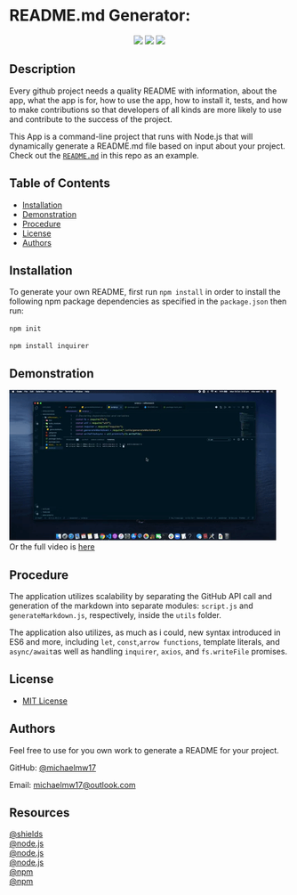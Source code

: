 # README.md Generator:

<p align="center">
    <img src="https://img.shields.io/badge/Javascript-yellow" />
    <img src="https://img.shields.io/badge/-node.js-green" />
    <img src="https://img.shields.io/badge/-inquirer-red" >
</p>

## Description 

  
Every github project needs a quality README with information,  about the app, what the app is for, how to use the app, how to install it, tests, and how to make contributions so that developers of all kinds  are more likely to use and contribute to the success of the project. 

This App is a command-line project that runs with Node.js that will dynamically generate a README.md file based on input about your project. Check out the [`README.md`](https://github.com/Michaelmw17/w8homework) in this repo as an example. 


## Table of Contents

* [Installation](#installation)
* [Demonstration](#demonstration)
* [Procedure](#Procedure)
* [License](#license)
* [Authors](#authors)
  

## Installation

To generate your own README, first run `npm install` in order to install the following npm package dependencies as specified in the `package.json` then run:

`npm init`
  
`npm install inquirer`

## Demonstration 

![ README Generator](./vid/giphy.gif) <br />
Or the full video is [here](./vid/ScreenRecording6.17.47pm.webm)  



## Procedure

The application utilizes scalability by separating the GitHub API call and generation of the markdown into separate modules: `script.js` and `generateMarkdown.js`, respectively, inside the `utils` folder.

The application also utilizes, as much as i could, new syntax introduced in ES6 and more, including `let`, `const`,`arrow functions`, template literals, and `async/await`as well as  handling `inquirer`, `axios`, and `fs.writeFile` promises.


## License

- [MIT License](https://opensource.org/licenses/MIT)



## Authors 

Feel free to use for you own work to generate a README for your project.

GitHub: [@michaelmw17](https://github.com/Michaelmw17/w8homework)

Email: michaelmw17@outlook.com

## Resources  
 [@shields](https://shields.io/)<br />
 [@node.js](https://nodejs.org/api/modules.html#modules_module_exports)<br />
 [@node.js](https://nodejs.org/dist/latest-v8.x/docs/api/util.html#util_util_promisify_original)<br />
 [@node.js](https://nodejs.org/api/)<br />
 [@npm](https://www.npmjs.com/package/inquirer)<br />
 [@npm](https://www.npmjs.com/package/axios)